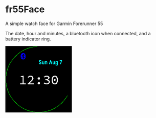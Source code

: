 # fr55Face
A simple watch face for Garmin Forerunner 55

The date,
hour and minutes,
a bluetooth icon when connected,
and a battery indicator ring.

![Watch face](fr55Face.png)
